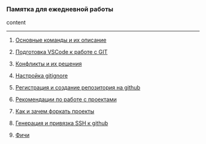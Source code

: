 ### Памятка для ежедневной работы

content

<hr>

1. [Основные команды и их описание]("1.md")

2. [Подготовка VSCode к работе с GIT]("2.md")

3. [Конфликты и их решения]("3.md")

4. [Настройка gitignore]("4.md")

5. [Регистрация и создание репозитория на github]("5.md")

6. [Рекомендации по работе с проектами]("6.md")

7. [Как и зачем форкать проекты]("7.md")

9. [Генерация и привязка SSH к github]("9.md")

10. [Фичи]("10.md")